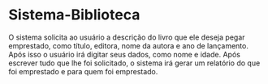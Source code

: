 # Sistema-Biblioteca
O sistema solicita ao usuário a descrição do livro que ele deseja pegar emprestado, como título, editora, nome da autora e ano de lançamento. Após isso
o usuário irá digitar seus dados, como nome e idade. Após escrever tudo que lhe foi solicitado, o sistema irá gerar um relatório do que foi emprestado e para quem foi emprestado.
